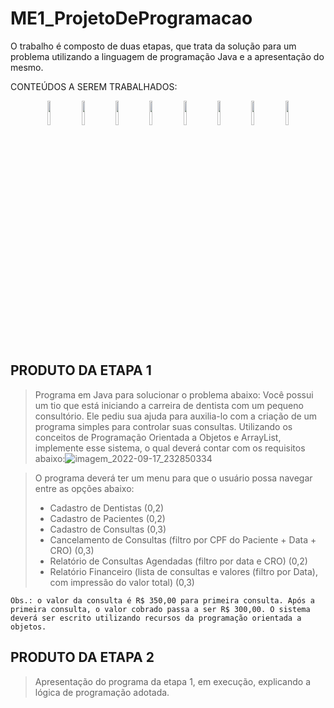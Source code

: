 # ME1_ProjetoDeProgramacao
O trabalho é composto de duas etapas, que trata da solução para um problema utilizando a linguagem de programação Java e a apresentação do mesmo.

CONTEÚDOS A SEREM TRABALHADOS:

<p align="center" width="100%">

<img width="10%" src="https://badgen.net/badge/Classes/-"/>

<img width="10%" src="https://badgen.net/badge/Objetos/-"/>

<img width="10%" src="https://badgen.net/badge/Encapsulamento/-"/>

<img width="10%" src="https://badgen.net/badge/Construtores/-"/>

<img width="10%" src="https://badgen.net/badge/Pacotes/-"/>

<img width="10%" src="https://badgen.net/badge/ControlesㅤdeㅤAcesso/-"/>

<img width="10%" src="https://badgen.net/badge/MétodosㅤEstáticos/-"/>

<img width="10%" src="https://badgen.net/badge/PassagemㅤdeㅤParâmetros/-"/>

</p>





## PRODUTO DA ETAPA 1
> Programa em Java para solucionar o problema abaixo:
Você possui um tio que está iniciando a carreira de dentista com um pequeno
consultório. Ele pediu sua ajuda para auxilia-lo com a criação de um programa
simples para controlar suas consultas. Utilizando os conceitos de Programação
Orientada a Objetos e ArrayList, implemente esse sistema, o qual deverá contar
com os requisitos abaixo:![imagem_2022-09-17_232850334](https://user-images.githubusercontent.com/79761328/190882955-077f258a-cbe4-4f8e-9625-a44fdd2b5dce.png)

> O programa deverá ter um menu para que o usuário possa navegar entre as
opções abaixo:
> - Cadastro de Dentistas (0,2)
> - Cadastro de Pacientes (0,2)
> - Cadastro de Consultas (0,3)
> - Cancelamento de Consultas (filtro por CPF do Paciente + Data + CRO) (0,3)
> - Relatório de Consultas Agendadas (filtro por data e CRO) (0,2)
> - Relatório Financeiro (lista de consultas e valores (filtro por Data), com
impressão do valor total) (0,3)

`Obs.: o valor da consulta é R$ 350,00 para primeira consulta. Após a
primeira consulta, o valor cobrado passa a ser R$ 300,00. O sistema deverá
ser escrito utilizando recursos da programação orientada a objetos.`

## PRODUTO DA ETAPA 2
> Apresentação do programa da etapa 1, em execução, explicando a lógica de
programação adotada.
